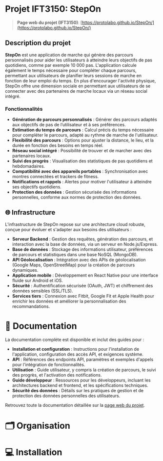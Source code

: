 # Projet IFT3150: StepOn

> **Page web du projet (IFT3150)**: [https://protolabo.github.io/StepOn/](https://protolabo.github.io/StepOn/)

## Description du projet

**StepOn** est une application de marche qui génère des parcours personnalisés pour aider les utilisateurs à atteindre leurs objectifs de pas quotidiens, comme par exemple 10 000 pas. L'application calcule également le temps nécessaire pour compléter chaque parcours, permettant aux utilisateurs de planifier leurs sessions de marche en fonction de leur emploi du temps. En plus d'encourager l'activité physique, StepOn offre une dimension sociale en permettant aux utilisateurs de se connecter avec des partenaires de marche locaux via un réseau social intégré.

### Fonctionnalités

- **Génération de parcours personnalisés** : Générer des parcours adaptés aux objectifs de pas de l’utilisateur et à ses préférences.
- **Estimation du temps de parcours** : Calcul précis du temps nécessaire pour compléter le parcours, adapté au rythme de marche de l'utilisateur.
- **Flexibilité des parcours** : Options pour ajuster la distance, le lieu, et la durée en fonction des besoins en temps réel.
- **Réseau social intégré** : Possibilité de trouver et de marcher avec des partenaires locaux.
- **Suivi des progrès** : Visualisation des statistiques de pas quotidiens et hebdomadaires.
- **Compatibilité avec des appareils portables** : Synchronisation avec montres connectées et trackers de fitness.
- **Notifications et rappels** : Alertes pour motiver l'utilisateur à atteindre ses objectifs quotidiens.
- **Protection des données** : Gestion sécurisée des informations personnelles, conforme aux normes de protection des données.

## 🌐 Infrastructure

L’infrastructure de StepOn repose sur une architecture cloud robuste, conçue pour évoluer et s'adapter aux besoins des utilisateurs :

- **Serveur Backend** : Gestion des requêtes, génération des parcours, et interaction avec la base de données, via un serveur en Node.js/Express.
- **Base de données** : Stockage des informations utilisateur, préférences de parcours et statistiques dans une base NoSQL (MongoDB).
- **API Géolocalisation** : Intégration avec des APIs de géolocalisation (Google Maps, OpenStreetMap) pour la création de parcours dynamiques.
- **Application mobile** : Développement en React Native pour une interface fluide sur Android et iOS.
- **Sécurité** : Authentification sécurisée (OAuth, JWT) et chiffrement des données sensibles (SSL/TLS).
- **Services tiers** : Connexion avec Fitbit, Google Fit et Apple Health pour enrichir les données et améliorer la personnalisation des recommandations.

# 📘 Documentation

La documentation complète est disponible et inclut des guides pour :

- **Installation et configuration** : Instructions pour l'installation de l'application, configuration des accès API, et exigences système.
- **API** : Références des endpoints API, paramètres et exemples d'appels pour l'intégration de fonctionnalités.
- **Utilisation** : Guide utilisateur, y compris la création de parcours, le suivi des progrès, et l'activation des notifications.
- **Guide développeur** : Ressources pour les développeurs, incluant les architectures backend et frontend, et les spécifications techniques.
- **Sécurité des données** : Détails sur les pratiques de gestion et de protection des données personnelles des utilisateurs.

Retrouvez toute la documentation détaillée sur la [page web du projet](https://protolabo.github.io/StepOn/).

# 🗂️ Organisation

<!-- TODO -->

# 💻 Installation

<!-- TODO -->